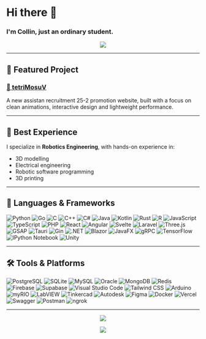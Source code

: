 # Hi there 👋
### I'm Collin, just an ordinary student.
<p align="center">
  <img src="https://github-readme-streak-stats.herokuapp.com/?user=marvelcollin&theme=dark" />
</p>

---

## 🚀 Featured Project
### [🔗 tetriMosuV](https://marvelcollin.github.io/tetriMosuV/)
A new assistan recruitment 25-2 promotion website, built with a focus on clean animations, interactive design and lightweight performance. 

---

## 🤖 Best Experience
I specialize in **Robotics Engineering**, with hands-on experience in:
- 3D modelling
- Electrical engineering
- Robotic software programming
- 3D printing

---

## 🧠 Languages & Frameworks
![Python](https://img.shields.io/badge/Python-3776AB?style=for-the-badge&logo=python&logoColor=FFD43B)
![Go](https://img.shields.io/badge/Go-00ADD8?style=for-the-badge&logo=go&logoColor=white)
![C](https://img.shields.io/badge/C-00599C?style=for-the-badge&logo=c&logoColor=white)
![C++](https://img.shields.io/badge/C%2B%2B-00599C?style=for-the-badge&logo=cplusplus&logoColor=white)
![C#](https://img.shields.io/badge/C%23-239120?style=for-the-badge&logo=csharp&logoColor=white)
![Java](https://img.shields.io/badge/Java-007396?style=for-the-badge&logo=java&logoColor=white)
![Kotlin](https://img.shields.io/badge/Kotlin-7F52FF?style=for-the-badge&logo=kotlin&logoColor=white)
![Rust](https://img.shields.io/badge/Rust-000000?style=for-the-badge&logo=rust&logoColor=white)
![R](https://img.shields.io/badge/R-276DC3?style=for-the-badge&logo=r&logoColor=white)
![JavaScript](https://img.shields.io/badge/JavaScript-FFD700?style=for-the-badge&logo=javascript&logoColor=white)
![TypeScript](https://img.shields.io/badge/TypeScript-3178C6?style=for-the-badge&logo=typescript&logoColor=white)
![PHP](https://img.shields.io/badge/PHP-4F5B93?style=for-the-badge&logo=php&logoColor=white)
![React](https://img.shields.io/badge/React-61DAFB?style=for-the-badge&logo=react&logoColor=white)
![Angular](https://img.shields.io/badge/Angular-DD0031?style=for-the-badge&logo=angular&logoColor=white)
![Svelte](https://img.shields.io/badge/Svelte-FF3E00?style=for-the-badge&logo=svelte&logoColor=white)
![Laravel](https://img.shields.io/badge/Laravel-FF2D20?style=for-the-badge&logo=laravel&logoColor=white)
![Three.js](https://img.shields.io/badge/Three.js-000000?style=for-the-badge&logo=three.js&logoColor=white)
![GSAP](https://img.shields.io/badge/GSAP-88CE02?style=for-the-badge&logo=greensock&logoColor=white)
![Tauri](https://img.shields.io/badge/Tauri-FFB500?style=for-the-badge&logo=tauri&logoColor=white)
![Gin](https://img.shields.io/badge/Gin-00ADD8?style=for-the-badge&logo=go&logoColor=white)
![.NET](https://img.shields.io/badge/.NET-512BD4?style=for-the-badge&logo=.net&logoColor=white)
![Blazor](https://img.shields.io/badge/Blazor-5A0A29?style=for-the-badge&logo=blazor&logoColor=white)
![JavaFX](https://img.shields.io/badge/JavaFX-007396?style=for-the-badge&logo=java&logoColor=white)
![gRPC](https://img.shields.io/badge/gRPC-4285F4?style=for-the-badge&logo=google&logoColor=white)
![TensorFlow](https://img.shields.io/badge/TensorFlow-FF6F00?style=for-the-badge&logo=tensorflow&logoColor=white)
![IPython Notebook](https://img.shields.io/badge/IPython_Notebook-000000?style=for-the-badge&logo=python&logoColor=white)
![Unity](https://img.shields.io/badge/Unity-000000?style=for-the-badge&logo=unity&logoColor=white)

---

## 🛠️ Tools & Platforms
![PostgreSQL](https://img.shields.io/badge/PostgreSQL-336791?style=for-the-badge&logo=postgresql&logoColor=white)
![SQLite](https://img.shields.io/badge/SQLite-003B57?style=for-the-badge&logo=sqlite&logoColor=white)
![MySQL](https://img.shields.io/badge/MySQL-4479A1?style=for-the-badge&logo=mysql&logoColor=white)
![Oracle](https://img.shields.io/badge/Oracle-F80000?style=for-the-badge&logo=oracle&logoColor=white)
![MongoDB](https://img.shields.io/badge/MongoDB-47A248?style=for-the-badge&logo=mongodb&logoColor=white)
![Redis](https://img.shields.io/badge/Redis-DC382D?style=for-the-badge&logo=redis&logoColor=white)
![Firebase](https://img.shields.io/badge/Firebase-FFCA28?style=for-the-badge&logo=firebase&logoColor=black)
![Supabase](https://img.shields.io/badge/Supabase-3ECF8E?style=for-the-badge&logo=supabase&logoColor=white)
![Visual Studio Code](https://img.shields.io/badge/VS_Code-007ACC?style=for-the-badge&logo=visualstudiocode&logoColor=white)
![Tailwind CSS](https://img.shields.io/badge/Tailwind_CSS-06B6D4?style=for-the-badge&logo=tailwindcss&logoColor=white)
![Arduino](https://img.shields.io/badge/Arduino-00979D?style=for-the-badge&logo=arduino&logoColor=white)
![myRIO](https://img.shields.io/badge/myRIO-FF9900?style=for-the-badge&logo=labview&logoColor=white)
![LabVIEW](https://img.shields.io/badge/LabVIEW-FFD700?style=for-the-badge&logo=labview&logoColor=white)
![Tinkercad](https://img.shields.io/badge/Tinkercad-FB542B?style=for-the-badge&logo=tinkercad&logoColor=white)
![Autodesk](https://img.shields.io/badge/Autodesk-2F8B6D?style=for-the-badge&logo=autodesk&logoColor=white)
![Figma](https://img.shields.io/badge/Figma-F24E1E?style=for-the-badge&logo=figma&logoColor=white)
![Docker](https://img.shields.io/badge/Docker-2496ED?style=for-the-badge&logo=docker&logoColor=white)
![Vercel](https://img.shields.io/badge/Vercel-000000?style=for-the-badge&logo=vercel&logoColor=white)
![Swagger](https://img.shields.io/badge/Swagger-85EA2D?style=for-the-badge&logo=swagger&logoColor=black)
![Postman](https://img.shields.io/badge/Postman-FF6C37?style=for-the-badge&logo=postman&logoColor=white)
![ngrok](https://img.shields.io/badge/ngrok-1F1E37?style=for-the-badge&logo=ngrok&logoColor=white)

---

<p align="center">
  <img src="https://github-readme-stats.vercel.app/api?username=marvelcollin&show_icons=true&theme=dark" />
</p>
<p align="center">
  <img src="https://github-readme-stats.vercel.app/api/top-langs/?username=marvelcollin&langs_count=10&theme=dark&hide=blade,html,css,hack,makefile">
</p>
